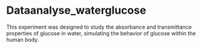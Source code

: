 # Dataanalyse_waterglucose
This experiment was designed to study the absorbance and transmittance properties of glucose in water, simulating the behavior of glucose within the human body.
